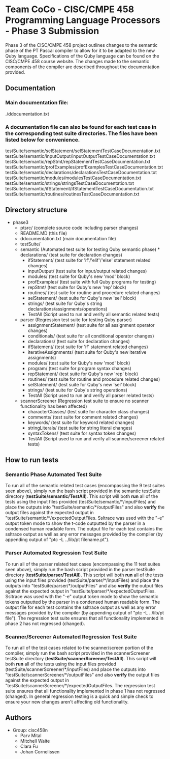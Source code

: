 # Team CoCo - CISC/CMPE 458 Programming Language Processors - Phase 3 Submission
Phase 3 of the CISC/CMPE 458 project outlines changes to the semantic phase of the PT Pascal compiler to allow for it to be adapted to the new Quby language. Specifications of the Quby language can be found on the CISC/CMPE 458 course website. The changes made to the semantic components of the compiler are described throughout the documentation provided.

## Documentation
### Main documentation file:
./ddocumentation.txt
### A documentation file can also be found for each test case in the corresponding test suite directories. The files have been listed below for convenience.
testSuite/semantic/selStatement/selStatementTestCaseDocumentation.txt
testSuite/semantic/inputOutput/inputOutputTestCaseDocumentation.txt
testSuite/semantic/repStmt/repStatementTestCaseDocumentation.txt
testSuite/semantic/profExamples/profExamplesTestCaseDocumentation.txt
testSuite/semantic/declarations/declarationsTestCaseDocumentation.txt
testSuite/semantic/modules/modulesTestCaseDocumentation.txt
testSuite/semantic/strings/stringsTestCaseDocumentation.txt
testSuite/semantic/ifStatement/ifStatementTestCaseDocumentation.txt
testSuite/semantic/routines/routinesTestCaseDocumentation.txt
                                                        
## Directory structure
* phase3
   * ptsrc/ (complete source code including parser changes)
   * README.MD (this file)
   * ddocumentation.txt (main documentation file)
   * testSuite/
   	* semantic (Automated test suite for testing Quby semantic phase)
        	* declarations/ (test suite for declaration changes)
		* ifStatement/ (test suite for 'if'/'elif'/'else' statement related changes)
		* inputOutput/ (test suite for input/output related changes)
		* modules/ (test suite for Quby's new 'mod' block)
		* profExamples/ (test suite with full Quby programs for testing)
		* repStmt/ (test suite for Quby's new 'rep' block)
		* routines/ (test suite for routine and procedure related changes)
		* selStatement/ (test suite for Quby's new 'sel' block)
		* strings/ (test suite for Quby's string declarations/assignments/operations)
		* TestAll (Script used to run and verify all semantic related tests)
	* parser (Regression test suite for testing Quby parser)
		* assignmentStatement/ (test suite for all assignment operator changes)
		* conditionals/ (test suite for all conditional operator changes)
		* declarations/ (test suite for declaration changes)
		* ifStatement/ (test suite for 'if' statement related changes)
		* iterativeAssignments/ (test suite for Quby's new iterative assignments)
		* modules/ (test suite for Quby's new 'mod' block)
		* program/ (test suite for program syntax changes)
		* repStatement/ (test suite for Quby's new 'rep' block)
		* routines/ (test suite for routine and procedure related changes)
		* selStatement/ (test suite for Quby's new 'sel' block)
		* strings/ (test suite for Quby's string operations)
		* TestAll (Script used to run and verify all parser related tests)
	* scannerScreener (Regression test suite to ensure no scanner functionality has been affected)
		* characterClasses/ (test suite for character class changes)
		* comments/ (test suite for comment related changes)
		* keywords/ (test suite for keyword related changes)
		* stringLiterals/ (test suite for string literal changes)
		* syntaxTokens/ (test suite for syntax token changes)
		* TestAll (Script used to run and verify all scanner/screener related tests)

## How to run tests
### Semantic Phase Automated Test Suite
To run all of the semantic related test cases (encompassing the 9 test suites seen above), simply run the bash script provided in the semantic testSuite directory (**testSuite/semantic/TestAll**). This script will both **run** all of the tests using the input files provided (testSuite/semantic/\*/inputFiles) and place the outputs into "testSuite/semantic/\*/outputFiles" and also **verify** the output files against the expected output in "testSuite/semantic/\*/expectedOutputFiles.
Ssltrace was used with the "-e" output token mode to show the t-code outputted by the parser in a condensed human readable form.
The output file for each test contains the ssltrace output as well as any error messages provided by the compiler (by appending output of "ptc -L ../lib/pt filename.pt").
### Parser Automated Regression Test Suite
To run all of the parser related test cases (encompassing the 11 test suites seen above), simply run the bash script provided in the parser testSuite directory (**testSuite/parser/TestAll**). This script will both **run** all of the tests using the input files provided (testSuite/parser/\*/inputFiles) and place the outputs into "testSuite/parser/\*/outputFiles" and also **verify** the output files against the expected output in "testSuite/parser/\*/expectedOutputFiles.
Ssltrace was used with the "-e" output token mode to show the semantic tokens outputted by the parser in a condensed human readable form.
The output file for each test contains the ssltrace output as well as any error messages provided by the compiler (by appending output of "ptc -L ../lib/pt file").
The regression test suite ensures that all functionality implemented in phase 2 has not regressed (changed).
### Scanner/Screener Automated Regression Test Suite
To run all of the test cases related to the scanner/screen portion of the compiler, simply run the bash script provided in the scannerScreener testSuite directory (**testSuite/scannerScreener/TestAll**). This script will both **run** all of the tests using the input files provided (testSuite/scannerScreener/\*/inputFiles) and place the outputs into "testSuite/scannerScreener/\*/outputFiles" and also **verify** the output files against the expected output in "testSuite/scannerScreener/\*/expectedOutputFiles.
The regression test suite ensures that all functionality implemented in phase 1 has not regressed (changed). In general regression testing is a quick and simple check to ensure your new changes aren't affecting old functionality.

## Authors
* Group: cisc458n
   * Parv Mital
   * Mitchell Waite
   * Clara Fu
   * Johan Cornelissen


